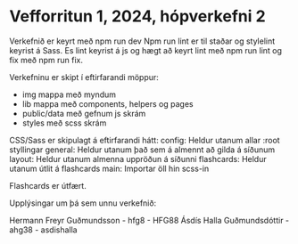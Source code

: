 # Vefforritun 1, 2024, hópverkefni 2

Verkefnið er keyrt með npm run dev
Npm run lint er til staðar og stylelint keyrist á Sass. Es lint keyrist á js og hægt að keyrt lint með npm run lint og fix með npm run fix. 

Verkefninu er skipt í eftirfarandi möppur: 
- img mappa með myndum
- lib mappa með components, helpers og pages
- public/data með gefnum js skrám
- styles með scss skrám

CSS/Sass er skipulagt á eftirfarandi hátt: 
config: Heldur utanum allar :root styllingar
general: Heldur utanum það sem á almennt að gilda á síðunum
layout: Heldur utanum almenna uppröðun á síðunni
flashcards: Heldur utanum útlit á flashcards
main: Importar öll hin scss-in

Flashcards er útfært. 

Upplýsingar um þá sem unnu verkefnið: 

Hermann Freyr Guðmundsson - hfg8 - HFG88 
Ásdís Halla Guðmundsdóttir - ahg38 - asdishalla
